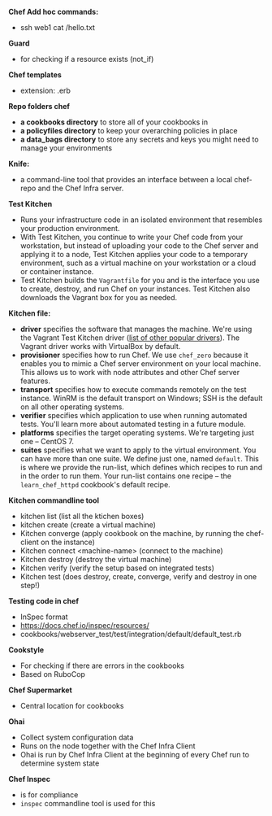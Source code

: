 **Chef Add hoc commands:**
- ssh web1 cat /hello.txt

**Guard**
- for checking if a resource exists (not_if)

**Chef templates**

- extension: .erb

**Repo folders chef**

- **a cookbooks directory** to store all of your cookbooks in
- **a policyfiles directory** to keep your overarching policies in place
- **a data_bags directory** to store any secrets and keys you might need to manage your environments

**Knife:**

- a command-line tool that provides an interface between a local chef-repo and the Chef Infra server.

**Test Kitchen** 

- Runs your infrastructure code in an isolated environment that resembles your production environment.
- With Test Kitchen, you continue to write your Chef code from your  workstation, but instead of uploading your code to the Chef server and  applying it to a node, Test Kitchen applies your code to a temporary  environment, such as a virtual machine on your workstation or a cloud or container instance.
- Test Kitchen builds the `Vagrantfile` for  you and is the interface you use to create, destroy, and run Chef on  your instances. Test Kitchen also downloads the Vagrant box for you as  needed.

**Kitchen file:**

- **driver** specifies the software that manages the machine. We're using the Vagrant Test Kitchen driver ([list of other popular drivers](https://docs.chef.io/config_yml_kitchen.html#drivers)). The Vagrant driver works with VirtualBox by default.
- **provisioner** specifies how to run Chef. We use `chef_zero` because it enables you to mimic a Chef server environment on your local machine. This allows us to work with node attributes and other Chef  server features.
- **transport** specifies how to execute commands  remotely on the test instance. WinRM is the default transport on  Windows; SSH is the default on all other operating systems.
- **verifier** specifies which application to use when running automated tests. You'll learn more about automated testing in a future module.
- **platforms** specifies the target operating systems. We're targeting just one – CentOS 7.
- **suites** specifies what we want to apply to the virtual environment. You can have more than one suite. We define just one, named `default`. This is where we provide the run-list, which defines which recipes to  run and in the order to run them. Your run-list contains one recipe –  the `learn_chef_httpd` cookbook's default recipe.

**Kitchen commandline tool**

- kitchen list (list all the ktichen boxes)
- kitchen create (create a virtual machine)
- Kitchen converge (apply cookbook on the machine, by running the chef-client on the instance)
- Kitchen connect \<machine-name\> (connect to the machine)
- Kitchen destroy (destroy the virtual machine)
- Kitchen verify (verify the setup based on integrated tests)
- Kitchen test (does destroy, create, converge, verify and destroy in one step!)

**Testing code in chef**

- InSpec format
- https://docs.chef.io/inspec/resources/
- cookbooks/webserver_test/test/integration/default/default_test.rb

**Cookstyle**

- For checking if there are errors in the cookbooks
- Based on RuboCop

**Chef Supermarket**
- Central location for cookbooks

**Ohai**

- Collect system configuration data
- Runs on the node together with the Chef Infra Client
- Ohai is run by Chef Infra Client at the beginning of every Chef run to determine system state

**Chef Inspec**

- is for compliance 
- `inspec` commandline tool is used for this